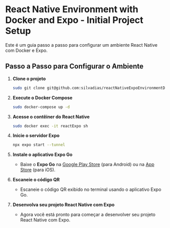 # React Native Environment with Docker and Expo - Initial Project Setup

Este é um guia passo a passo para configurar um ambiente React Native com Docker e Expo.

## Passo a Passo para Configurar o Ambiente

1. **Clone o projeto**
   ```bash
   sudo git clone git@github.com:silvadias/reactNativeExpoEnvironmentDefault.git
   ```

2. **Execute o Docker Compose**
   ```bash
   sudo docker-compose up -d
   ```

3. **Acesse o contêiner do React Native**
   ```bash
   sudo docker exec -it reactExpo sh
   ```

4. **Inicie o servidor Expo**
   ```bash
   npx expo start --tunnel
   ```

5. **Instale o aplicativo Expo Go**
   - Baixe o **Expo Go** na [Google Play Store](https://play.google.com) (para Android) ou na [App Store](https://www.apple.com/app-store/) (para iOS).

6. **Escaneie o código QR**
   - Escaneie o código QR exibido no terminal usando o aplicativo Expo Go.

7. **Desenvolva seu projeto React Native com Expo**
   - Agora você está pronto para começar a desenvolver seu projeto React Native com Expo.
